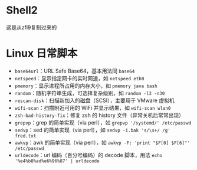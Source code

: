 # Shell2
这是从zfl9复制过来的

# Linux 日常脚本
- `base64url`：URL Safe Base64，基本用法同 `base64`
- `netspeed`：显示指定网卡的实时网速，如 `netspeed eth0`
- `pmemory`：显示进程所占用的内存大小，如 `pmemory java bash`
- `random`：随机字符串生成，可选择复杂级别，如 `random -l3 -n30`
- `rescan-disk`：扫描新加入的磁盘（SCSI），主要用于 VMware 虚拟机
- `wifi-scan`：扫描附近可用的 WiFi 并显示结果，如 `wifi-scan wlan0`
- `zsh-bad-history-fix`：修复 zsh 的 history 文件（异常关机后常常出现）
- `grepvp`：grep 的简单实现（via perl），如 `grepvp '/systemd/' /etc/passwd`
- `sedvp`：sed 的简单实现（via perl），如 `sedvp -i.bak 's/\s+/ /g' fred.txt`
- `awkvp`：awk 的简单实现（via perl），如 `awkvp -F: 'print "$F[0] $F[6]"' /etc/passwd`
- `urldecode`：url 编码（百分号编码）的 decode 脚本，用法 `echo '%e4%b8%ad%e6%96%87' | urldecode`
